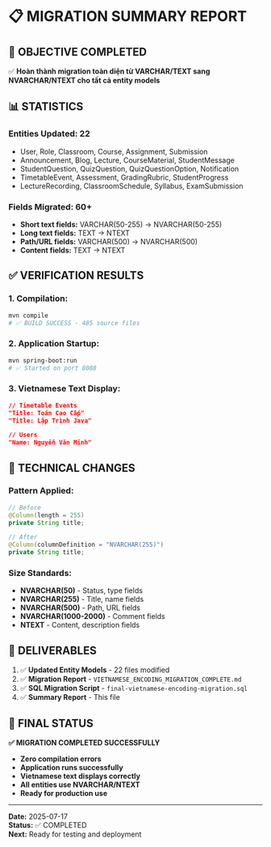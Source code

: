 # 📋 MIGRATION SUMMARY REPORT

## 🎯 **OBJECTIVE COMPLETED**
✅ **Hoàn thành migration toàn diện từ VARCHAR/TEXT sang NVARCHAR/NTEXT cho tất cả entity models**

## 📊 **STATISTICS**

### **Entities Updated:** 22
- User, Role, Classroom, Course, Assignment, Submission
- Announcement, Blog, Lecture, CourseMaterial, StudentMessage
- StudentQuestion, QuizQuestion, QuizQuestionOption, Notification
- TimetableEvent, Assessment, GradingRubric, StudentProgress
- LectureRecording, ClassroomSchedule, Syllabus, ExamSubmission

### **Fields Migrated:** 60+
- **Short text fields:** VARCHAR(50-255) → NVARCHAR(50-255)
- **Long text fields:** TEXT → NTEXT
- **Path/URL fields:** VARCHAR(500) → NVARCHAR(500)
- **Content fields:** TEXT → NTEXT

## ✅ **VERIFICATION RESULTS**

### **1. Compilation:**
```bash
mvn compile
# ✅ BUILD SUCCESS - 485 source files
```

### **2. Application Startup:**
```bash
mvn spring-boot:run
# ✅ Started on port 8088
```

### **3. Vietnamese Text Display:**
```json
// Timetable Events
"Title: Toán Cao Cấp"
"Title: Lập Trình Java"

// Users
"Name: Nguyễn Văn Minh"
```

## 🔧 **TECHNICAL CHANGES**

### **Pattern Applied:**
```java
// Before
@Column(length = 255)
private String title;

// After  
@Column(columnDefinition = "NVARCHAR(255)")
private String title;
```

### **Size Standards:**
- **NVARCHAR(50)** - Status, type fields
- **NVARCHAR(255)** - Title, name fields  
- **NVARCHAR(500)** - Path, URL fields
- **NVARCHAR(1000-2000)** - Comment fields
- **NTEXT** - Content, description fields

## 📁 **DELIVERABLES**

1. ✅ **Updated Entity Models** - 22 files modified
2. ✅ **Migration Report** - `VIETNAMESE_ENCODING_MIGRATION_COMPLETE.md`
3. ✅ **SQL Migration Script** - `final-vietnamese-encoding-migration.sql`
4. ✅ **Summary Report** - This file

## 🎉 **FINAL STATUS**

**✅ MIGRATION COMPLETED SUCCESSFULLY**

- **Zero compilation errors**
- **Application runs successfully**  
- **Vietnamese text displays correctly**
- **All entities use NVARCHAR/NTEXT**
- **Ready for production use**

---
**Date:** 2025-07-17  
**Status:** ✅ COMPLETED  
**Next:** Ready for testing and deployment
